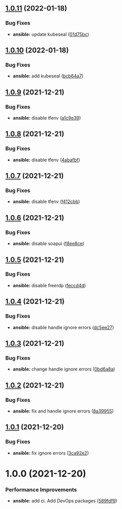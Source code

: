 ## [1.0.11](https://github.com/hackwish/ansible-common-mac-devops-desktop/compare/v1.0.10...v1.0.11) (2022-01-18)


### Bug Fixes

* **ansible:** update kubeseal ([01d75bc](https://github.com/hackwish/ansible-common-mac-devops-desktop/commit/01d75bccfcea05207b6314c41dae0a24b2ed7a13))

## [1.0.10](https://github.com/hackwish/ansible-common-mac-devops-desktop/compare/v1.0.9...v1.0.10) (2022-01-18)


### Bug Fixes

* **ansible:** add kubeseal ([bcb64a7](https://github.com/hackwish/ansible-common-mac-devops-desktop/commit/bcb64a7a17de142f577d4857dde2c4fa1107c36b))

## [1.0.9](https://github.com/hackwish/ansible-common-mac-devops-desktop/compare/v1.0.8...v1.0.9) (2021-12-21)


### Bug Fixes

* **ansible:** disable tfenv ([a1c9e39](https://github.com/hackwish/ansible-common-mac-devops-desktop/commit/a1c9e390fa34646914f5f14ac06f0fa636fd9e62))

## [1.0.8](https://github.com/hackwish/ansible-common-mac-devops-desktop/compare/v1.0.7...v1.0.8) (2021-12-21)


### Bug Fixes

* **ansible:** disable tfenv ([4abafbf](https://github.com/hackwish/ansible-common-mac-devops-desktop/commit/4abafbf43e815e5b138b1c194c848037e90f7730))

## [1.0.7](https://github.com/hackwish/ansible-common-mac-devops-desktop/compare/v1.0.6...v1.0.7) (2021-12-21)


### Bug Fixes

* **ansible:** disable tfenv ([f412cbb](https://github.com/hackwish/ansible-common-mac-devops-desktop/commit/f412cbbc3c18edbce4701030545aaf4884eac538))

## [1.0.6](https://github.com/hackwish/ansible-common-mac-devops-desktop/compare/v1.0.5...v1.0.6) (2021-12-21)


### Bug Fixes

* **ansible:** disable soapui ([f8ee8ce](https://github.com/hackwish/ansible-common-mac-devops-desktop/commit/f8ee8cef4d91938401859b40df8f014827ffca25))

## [1.0.5](https://github.com/hackwish/ansible-common-mac-devops-desktop/compare/v1.0.4...v1.0.5) (2021-12-21)


### Bug Fixes

* **ansible:** disable freerdp ([feccd4d](https://github.com/hackwish/ansible-common-mac-devops-desktop/commit/feccd4d6262e4688a7c98667e5ca53f4b2563f83))

## [1.0.4](https://github.com/hackwish/ansible-common-mac-devops-desktop/compare/v1.0.3...v1.0.4) (2021-12-21)


### Bug Fixes

* **ansible:** disable handle ignore errors ([dc5ee27](https://github.com/hackwish/ansible-common-mac-devops-desktop/commit/dc5ee277a222fc47e0f5c2b12dce8fc8d7ef5373))

## [1.0.3](https://github.com/hackwish/ansible-common-mac-devops-desktop/compare/v1.0.2...v1.0.3) (2021-12-21)


### Bug Fixes

* **ansible:** change handle ignore errors ([0bd6a8a](https://github.com/hackwish/ansible-common-mac-devops-desktop/commit/0bd6a8aa03823dc184db5e4729e6c99d2b865b90))

## [1.0.2](https://github.com/hackwish/ansible-common-mac-devops-desktop/compare/v1.0.1...v1.0.2) (2021-12-21)


### Bug Fixes

* **ansible:** fix and handle  ignore errors ([8a39955](https://github.com/hackwish/ansible-common-mac-devops-desktop/commit/8a39955091d0efa710ce9b4c0a3ef4957f9b48e6))

## [1.0.1](https://github.com/hackwish/ansible-common-mac-devops-desktop/compare/v1.0.0...v1.0.1) (2021-12-20)


### Bug Fixes

* **ansible:** fix ignore errors ([3ca92e2](https://github.com/hackwish/ansible-common-mac-devops-desktop/commit/3ca92e2160bacd46960b56a2b6578338d68810a0))

# 1.0.0 (2021-12-20)


### Performance Improvements

* **ansible:** add ci. Add DevOps packages ([589fdf9](https://github.com/hackwish/ansible-common-mac-devops-desktop/commit/589fdf936968f747a9466dc2413c85e55f226218))
